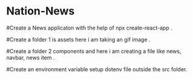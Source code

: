 # Nation-News


#Create a News applicaton with the help of npx create-react-app .

#Create a folder 1 is assets here i am taking an gif image .

#Create a folder 2 components and here i am creating a file like news, navbar, news item .

#Create an environment variable setup dotenv file outside the src folder.
